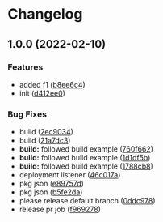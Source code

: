 # Changelog

## 1.0.0 (2022-02-10)


### Features

* added f1 ([b8ee6c4](https://github.com/jpbnetley/test-deploy/commit/b8ee6c4703769ba5f5075df29c8d069ea1c3c1ad))
* init ([d412ee0](https://github.com/jpbnetley/test-deploy/commit/d412ee0e6e80a884a88ed099b1dcfe489bb02e16))


### Bug Fixes

* build ([2ec9034](https://github.com/jpbnetley/test-deploy/commit/2ec9034cef5848f60edd310f112e97caea3a8fe5))
* build ([21a7dc3](https://github.com/jpbnetley/test-deploy/commit/21a7dc32a8755abe45f328b2bd8cb2646d614118))
* **build:** followed build example ([760f662](https://github.com/jpbnetley/test-deploy/commit/760f6622d23cb02f6adbd26a9468f4e67514c776))
* **build:** followed build example ([1d1df5b](https://github.com/jpbnetley/test-deploy/commit/1d1df5b8072cd51eac8790b0713cdf424c28f4a4))
* **build:** followed build example ([1788cb8](https://github.com/jpbnetley/test-deploy/commit/1788cb82d47aac23b225231a78baff5a33f95cb0))
* deployment listener ([46c017a](https://github.com/jpbnetley/test-deploy/commit/46c017a2315cc8a269ebc30318ac1ca38c86f948))
* pkg json ([e89757d](https://github.com/jpbnetley/test-deploy/commit/e89757ddd5c717d22180ccd155decd0b06797909))
* pkg json ([b5fe2da](https://github.com/jpbnetley/test-deploy/commit/b5fe2dad4b5d7c46d0dd355b62637324ed0dbd30))
* please release default branch ([0ddc978](https://github.com/jpbnetley/test-deploy/commit/0ddc9787b39eea22c838e0a1c63aa8be24c9d57b))
* release pr job ([f969278](https://github.com/jpbnetley/test-deploy/commit/f969278d9f2d17e273624a8ba99256d455cf2514))
